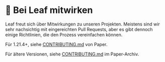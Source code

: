 # 🌿 Bei Leaf mitwirken
Leaf freut sich über Mitwirkungen zu unseren Projekten. Meistens sind wir 
sehr nachsichtig mit eingereichten Pull Requests, aber es gibt dennoch einige Richtlinien,
die den Prozess vereinfachen können. 

Für 1.21.4+, siehe [CONTRIBUTING.md](https://github.com/PaperMC/Paper/blob/main/CONTRIBUTING.md) von Paper.

Für ältere Versionen, siehe [CONTRIBUTING.md](https://github.com/PaperMC/Paper-archive/blob/ver/1.21.1/CONTRIBUTING.md) im Paper-Archiv.
